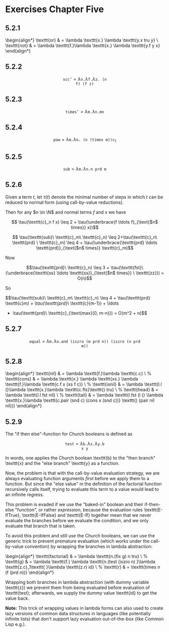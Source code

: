 # Exercises Chapter Five

## 5.2.1

\begin{align*} \texttt{or} & = \lambda \texttt{x.} \lambda \texttt{y.x tru y}
\\
\texttt{not} & = \lambda \texttt{f.}\lambda \texttt{x.} \lambda \texttt{y.f
y x}
\end{align*}

## 5.2.2

$$\texttt{scc'} = \lambda \texttt{n.}\lambda \texttt{f.}\lambda \texttt{z. (n
f) (f z)}$$

## 5.2.3

$$\texttt{times'} = \lambda \texttt{m.} \lambda \texttt{n.mn}$$

## 5.2.4

$$\texttt{pow} = \lambda \texttt{m.}\lambda \texttt{n. (n (times m))}
\texttt{c}_1$$

## 5.2.5

$$\texttt{sub} = \lambda \texttt{m.}\lambda \texttt{n.n prd m}$$

## 5.2.6

Given a term $t$, let $\tau(t)$ denote the minimal number of steps in which $t$
can be reduced to normal form (using call-by-value reductions). 

Then for any $n
\in \N$ and normal terms $f$ and $x$ we have

$$ \tau(\texttt{c}_n f x) \leq 2 + \tau(\underbrace{f \ldots f}_{\text{$n$
times}} x))$$

$$ \tau(\texttt{sub}\ \texttt{c}_m\ \texttt{c}_n) \leq 2+\tau(\texttt{c}_n\
\texttt{prd} \ \texttt{c}_m) \leq 4 + \tau(\underbrace{\texttt{prd} \ldots
\texttt{prd}}_{\text{$n$ times}} \texttt{c}_m)$$

Now

$$\tau(\texttt{prd}\ \texttt{c}_n) \leq 3 + \tau(\texttt{fst}\
(\underbrace{\texttt{ss} \ldots \texttt{ss}}_{\text{$n$ times}} \ \texttt{zz})) = O(n)$$

So

$$\tau(\texttt{sub}\ \texttt{c}_m\ \texttt{c}_n) \leq 4 + \tau(\texttt{prd}\
\texttt{c}_m) + \tau(\texttt{prd}\ \texttt{c}_{m-1}) + \ldots
+ \tau(\texttt{prd}\ \texttt{c}_{\text{max}(0, m-n)}) = O(m^2 + n)$$

## 5.2.7

$$\texttt{equal} = \lambda \texttt{m.}\lambda \texttt{n.and (iszro (m prd n)) (iszro (n prd
m))}$$

## 5.2.8

\begin{align*}
\texttt{nil} & = \lambda \texttt{f.}\lambda \texttt{c.c} \\
%
\texttt{cons} & = \lambda \texttt{x.} \lambda \texttt{xs.} \lambda
\texttt{f.}\lambda \texttt{c.f x (xs f c)} \\
%
\texttt{isnil} & = \lambda \texttt{l.l (}\lambda \texttt{x.}\lambda
\texttt{c.fls}\texttt{) tru} \\
%
\texttt{head} & = \lambda \texttt{l.l fst nil} \\
%
\texttt{tail} & = \lambda \texttt{l.fst (l (} \lambda \texttt{x.}\lambda
\texttt{c.pair (snd c) (cons x (snd c))} \texttt{) (pair nil nil))}
\end{align*}

## 5.2.9

The "if then else"-function for Church booleans is defined as

$$\texttt{test} = \lambda \texttt{b.} \lambda \texttt{x.}\lambda \texttt{y.b
x y}$$

In words, one applies the Church boolean \texttt{b} to the "then branch" \texttt{x} and
the "else branch" \texttt{y} as a function.

Now, the problem is that with the call-by-value evaluation strategy, we are
always evaluating function arguments *first* before we apply them to
a function. But since the "else value" in the definition of the factorial
function recursively calls itself, trying to evaluate this term to a value
would lead to an infinite regress.

This problem is evaded if we use the "baked-in" boolean and their if-then-else
"function", or rather *expression*, because the evaluation rules
\texttt{E-IfTrue}, \texttt{E-IfFalse} and \texttt{E-If} together mean that we
never evaluate the branches before we evaluate the condition, and we only
evaluate that branch that is taken.

To avoid this problem and still use the Church booleans, we can use the generic
trick to prevent premature evaluation (which works under the call-by-value
convention) by wrapping the branches in lambda abstraction:

\begin{align*}
\texttt{factorial} & = \lambda \texttt{n.(fix g) n tru} \\
%
\texttt{g} & = \lambda \texttt{f.} \lambda \texttt{n.(test (iszro n) }\lambda \texttt{z.c}_1\texttt{ }\lambda \texttt{z.r) id} \\
%
\texttt{r} & = \texttt{times n (f (prd n))}
\end{align*}

Wrapping both branches in lambda abstraction (with dummy variable \texttt{z})
we prevent them from being evaluated before evaluation of \texttt{test};
afterwards, we supply the dummy value \texttt{id} to get the value back.

**Note:** This trick of wrapping values in lambda forms can also used to create lazy
versions of common data structures in languages (like potentially infinite lists) that don't support lazy
evaluation out-of-the-box (like Common Lisp e.g.).
